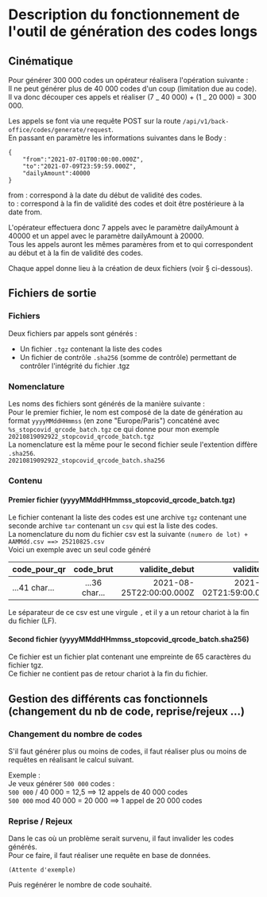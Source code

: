 # Description du fonctionnement de l'outil de génération des codes longs

## Cinématique

Pour générer 300 000 codes un opérateur réalisera l'opération suivante :  
Il ne peut générer plus de 40 000 codes d'un coup (limitation due au code).  
Il va donc découper ces appels et réaliser (7 _ 40 000) + (1 _ 20 000) = 300 000.

Les appels se font via une requête POST sur la route `/api/v1/back-office/codes/generate/request`.  
En passant en paramètre les informations suivantes dans le Body :

```
{
    "from":"2021-07-01T00:00:00.000Z",
    "to":"2021-07-09T23:59:59.000Z",
    "dailyAmount":40000
}
```
from : correspond à la date du début de validité des codes.  
to : correspond à la fin de validité des codes et doit être postérieure à la date from.    

L'opérateur effectuera donc 7 appels avec le paramètre dailyAmount à 40000 et un appel avec le paramètre dailyAmount à 20000.  
Tous les appels auront les mêmes paramères from et to qui correspondent au début et à la fin de validité des codes.

Chaque appel donne lieu à la création de deux fichiers (voir § ci-dessous).

## Fichiers de sortie

### Fichiers

Deux fichiers par appels sont générés :

- Un fichier `.tgz` contenant la liste des codes
- Un fichier de contrôle `.sha256` (somme de contrôle) permettant de contrôler l'intégrité du fichier .tgz

### Nomenclature

Les noms des fichiers sont générés de la manière suivante :  
Pour le premier fichier, le nom est composé de la date de génération au format `yyyyMMddHHmmss` (en zone "Europe/Paris") concaténé avec `%s_stopcovid_qrcode_batch.tgz` ce qui donne pour mon exemple  
`20210819092922_stopcovid_qrcode_batch.tgz`  
La nomenclature est la même pour le second fichier seule l'extention diffère `.sha256`.  
`20210819092922_stopcovid_qrcode_batch.sha256`

### Contenu

#### Premier fichier (yyyyMMddHHmmss_stopcovid_qrcode_batch.tgz)

Le fichier contenant la liste des codes est une archive `tgz` contenant une seconde archive `tar` contenant un `csv` qui est la liste des codes.  
La nomenclature du nom du fichier csv est la suivante `(numero de lot) + AAMMdd.csv ==> 25210825.csv`  
Voici un exemple avec un seul code généré

| code_pour_qr  |   code_brut   |           validite_debut |             validite_fin |
| ------------- | :-----------: | -----------------------: | -----------------------: |
| ...41 char... | ...36 char... | 2021-08-25T22:00:00.000Z | 2021-09-02T21:59:00.000Z |

Le séparateur de ce csv est une virgule `,` et il y a un retour chariot à la fin du fichier (LF).

#### Second fichier (yyyyMMddHHmmss_stopcovid_qrcode_batch.sha256)

Ce fichier est un fichier plat contenant une empreinte de 65 caractères du fichier tgz.  
Ce fichier ne contient pas de retour chariot à la fin du fichier.

## Gestion des différents cas fonctionnels (changement du nb de code, reprise/rejeux …)

### Changement du nombre de codes

S'il faut générer plus ou moins de codes, il faut réaliser plus ou moins de requêtes en réalisant le calcul suivant.

Exemple :  
Je veux générer `500 000` codes :  
`500 000` / 40 000 = 12,5 ==> 12 appels de 40 000 codes  
`500 000` mod 40 000 = 20 000 ==> 1 appel de 20 000 codes

### Reprise / Rejeux

Dans le cas où un problème serait survenu, il faut invalider les codes générés.  
Pour ce faire, il faut réaliser une requête en base de données.

```
(Attente d'exemple)
```

Puis regénérer le nombre de code souhaité.
